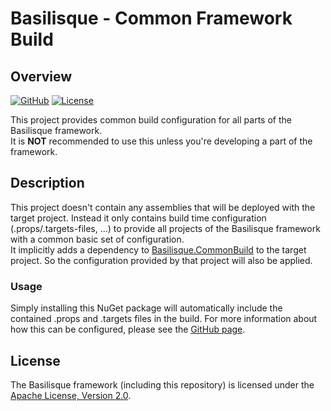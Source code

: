 <!--
   Copyright 2025 Alexander Stärk

   Licensed under the Apache License, Version 2.0 (the "License");
   you may not use this file except in compliance with the License.
   You may obtain a copy of the License at

       http://www.apache.org/licenses/LICENSE-2.0

   Unless required by applicable law or agreed to in writing, software
   distributed under the License is distributed on an "AS IS" BASIS,
   WITHOUT WARRANTIES OR CONDITIONS OF ANY KIND, either express or implied.
   See the License for the specific language governing permissions and
   limitations under the License.
-->
# Basilisque - Common Framework Build

## Overview
[![GitHub](https://img.shields.io/badge/GitHub-Project-%23004880.svg?logo=github)](https://github.com/basilisque-framework/CommonFrameworkBuild)
[![License](https://img.shields.io/badge/License-Apache%20License%202.0-%23D22128.svg?logo=apache&logoColor=%23D22128)](https://github.com/basilisque-framework/CommonFrameworkBuild/blob/main/LICENSE.txt)  

This project provides common build configuration for all parts of the Basilisque framework.  
It is __NOT__ recommended to use this unless you're developing a part of the framework.

## Description
This project doesn't contain any assemblies that will be deployed with the target project. Instead it only contains build time configuration (.props/.targets-files, ...) to provide all projects of the Basilisque framework with a common basic set of configuration.  
It implicitly adds a dependency to [Basilisque.CommonBuild](https://github.com/basilisque-framework/CommonBuild) to the target project. So the configuration provided by that project will also be applied.  

### Usage
Simply installing this NuGet package will automatically include the contained .props and .targets files in the build.
For more information about how this can be configured, please see the [GitHub page](https://github.com/basilisque-framework/CommonFrameworkBuild).

## License
The Basilisque framework (including this repository) is licensed under the [Apache License, Version 2.0](LICENSE.txt).
